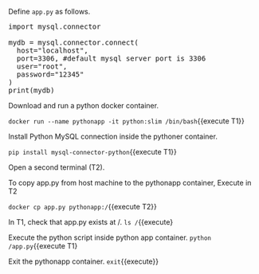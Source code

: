

Define `app.py` as follows.
<pre class="file" data-filename="app.py" data-target="replace">
import mysql.connector

mydb = mysql.connector.connect(
  host="localhost", 
  port=3306, #default mysql server port is 3306
  user="root",
  password="12345"
)
print(mydb)
</pre>

Download and run a python docker container.

`docker run --name pythonapp -it python:slim /bin/bash`{{execute T1}}

Install Python MySQL connection inside the pythoner container.

`pip install mysql-connector-python`{{execute T1}}

Open a second terminal (T2). 

To copy app.py from host machine to the pythonapp container, Execute in T2 

`docker cp app.py pythonapp:/`{{execute T2}}


In T1, check that app.py exists at /.
`ls /`{{execute}

Execute the python script inside python app container.
`python /app.py`{{execute T1}

Exit the pythonapp container.
`exit`{{execute}}

